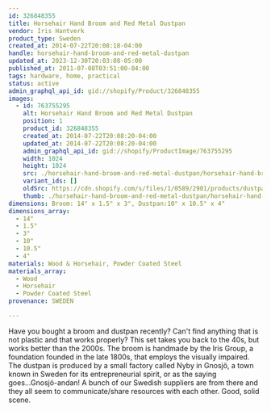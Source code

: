 ```yaml
---
id: 326848355
title: Horsehair Hand Broom and Red Metal Dustpan
vendor: Iris Hantverk
product_type: Sweden
created_at: 2014-07-22T20:08:18-04:00
handle: horsehair-hand-broom-and-red-metal-dustpan
updated_at: 2023-12-30T20:03:08-05:00
published_at: 2011-07-08T03:51:00-04:00
tags: hardware, home, practical
status: active
admin_graphql_api_id: gid://shopify/Product/326848355
images:
  - id: 763755295
    alt: Horsehair Hand Broom and Red Metal Dustpan
    position: 1
    product_id: 326848355
    created_at: 2014-07-22T20:08:20-04:00
    updated_at: 2014-07-22T20:08:20-04:00
    admin_graphql_api_id: gid://shopify/ProductImage/763755295
    width: 1024
    height: 1024
    src: ./horsehair-hand-broom-and-red-metal-dustpan/horsehair-hand-broom-and-red-metal-dustpan__0.jpg
    variant_ids: []
    oldSrc: https://cdn.shopify.com/s/files/1/0589/2901/products/dustpan-broom.jpeg?v=1406074100
    thumb: ./horsehair-hand-broom-and-red-metal-dustpan/horsehair-hand-broom-and-red-metal-dustpan__0-thumb.jpg
dimensions: Broom: 14" x 1.5" x 3", Dustpan:10" x 10.5" x 4"
dimensions_array:
  - 14"
  - 1.5"
  - 3"
  - 10"
  - 10.5"
  - 4"
materials: Wood & Horsehair, Powder Coated Steel
materials_array:
  - Wood
  - Horsehair
  - Powder Coated Steel
provenance: SWEDEN

---
```


Have you bought a broom and dustpan recently? Can't find anything that is not plastic and that works properly? This set takes you back to the 40s, but works better than the 2000s. The broom is handmade by the Iris Group, a foundation founded in the late 1800s, that employs the visually impaired. The dustpan is produced by a small factory called Nyby in Gnosjö, a town known in Sweden for its entrepreneurial spirit, or as the saying goes...Gnosjö-andan! A bunch of our Swedish suppliers are from there and they all seem to communicate/share resources with each other. Good, solid scene.
